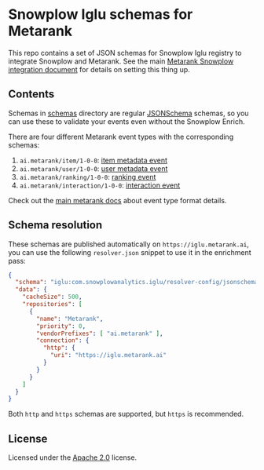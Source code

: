 # Snowplow Iglu schemas for Metarank

This repo contains a set of JSON schemas for Snowplow Iglu registry to integrate
Snowplow and Metarank. See the main [Metarank Snowplow integration document](todo) for
details on setting this thing up.

## Contents

Schemas in [schemas](schemas/ai.metarank) directory are regular [JSONSchema](https://json-schema.org/specification.html) schemas,
so you can use these to validate your events even without the Snowplow Enrich.

There are four different Metarank event types with the corresponding schemas:
1. `ai.metarank/item/1-0-0`: [item metadata event](schemas/ai.metarank/item/1-0-0)
2. `ai.metarank/user/1-0-0`: [user metadata event](schemas/ai.metarank/user/1-0-0)
3. `ai.metarank/ranking/1-0-0`: [ranking event](schemas/ai.metarank/item/1-0-0)
4. `ai.metarank/interaction/1-0-0`: [interaction event](schemas/ai.metarank/interaction/1-0-0)

Check out the [main metarank docs](https://docs.metarank.ai/introduction/configuration/event-schema) about event type format details.

## Schema resolution

These schemas are published automatically on `https://iglu.metarank.ai`, you can use the 
following `resolver.json` snippet to use it in the enrichment pass:
```json
{
  "schema": "iglu:com.snowplowanalytics.iglu/resolver-config/jsonschema/1-0-1",
  "data": {
    "cacheSize": 500,
    "repositories": [
      {
        "name": "Metarank",
        "priority": 0,
        "vendorPrefixes": [ "ai.metarank" ],
        "connection": {
          "http": {
            "uri": "https://iglu.metarank.ai"
          }
        }
      }
    ]
  }
}
```

Both `http` and `https` schemas are supported, but `https` is recommended.

## License

Licensed under the [Apache 2.0](LICENSE) license.
